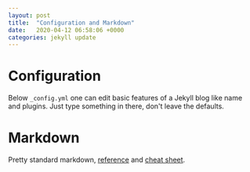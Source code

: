 ```yaml
---
layout: post
title:  "Configuration and Markdown"
date:   2020-04-12 06:58:06 +0000
categories: jekyll update
---
```


# Configuration

Below `_config.yml` one can edit basic features of a Jekyll blog like name and plugins. Just type something in there, don't leave the defaults.

# Markdown

Pretty standard markdown, [reference][markdown-ref] and [cheat sheet][markdown-qr].

[markdown-ref]: https://www.markdownguide.org/tools/jekyll/
[markdown-qr]: https://gist.github.com/roachhd/779fa77e9b90fe945b0c
